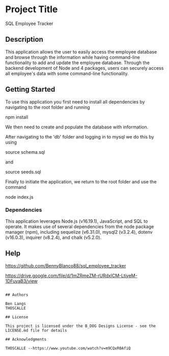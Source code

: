 # Project Title

SQL Employee Tracker

## Description

This application allows the user to easily access the employee database and browse through the information while having command-line functionality to add and update the employee database. Through the backend development of Node and 4 packages, users can securely access all employee's data with some command-line functionality.

## Getting Started

To use this application you first need to install all dependencies by navigating to the root folder and running

npm install

We then need to create and populate the database with information.

After navigating to the 'db' folder and logging in to mysql we do this by using

source schema.sql

and

source seeds.sql

Finally to initiate the application, we return to the root folder and use the command

node index.js


### Dependencies

This application leverages Node.js (v16.19.1), JavaScript, and SQL to operate. It makes use of several dependencies from the node package manager (npm), including sequelize (v6.31.0), mysql2 (v3.2.4), dotenv (v16.0.3), inquirer (v8.2.4), and chalk (v5.2.0).


## Help

https://github.com/BennyBlanco88/sql_employee_tracker

https://drive.google.com/file/d/1mZRmeZM-rURdxlCM-LtiyeM-1DFuyaB3/view

```

## Authors

Ben Langs
THOSCALLE

## License

This project is licensed under the B_DOG Designs License - see the LICENSE.md file for details

## Acknowledgments

THOSCALLE --https://www.youtube.com/watch?v=m9CQxR0AfiQ